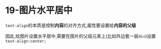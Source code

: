 # 19-图片水平居中

`text-align`的本质是控制**内容**的对齐方式,属性要设置给**内容的父级**

因此,给图片设置水平居中,需要在图片的父级元素上(比如外边套一层`div`)设置`text-align:center;`